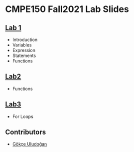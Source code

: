 # CMPE150 Fall2021 Lab Slides

## [Lab 1](lab1.html)

* Introduction
* Variables
* Expression
* Statements
* Functions

## [Lab2](lab2.html)

* Functions

## [Lab3](lab3.html)

* For Loops


## Contributors

* [Gökçe Uludoğan](gokceuludogan.github.io)
